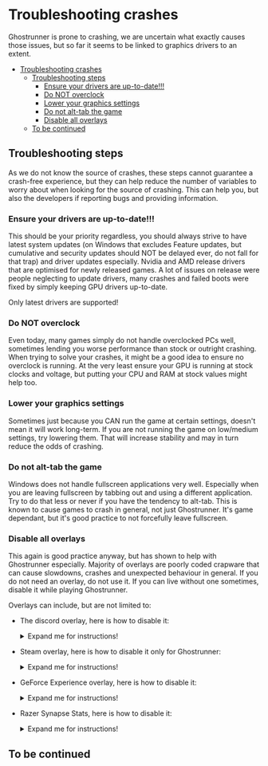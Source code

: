 # Troubleshooting crashes
Ghostrunner is prone to crashing, we are uncertain what exactly causes those issues, but so far it seems to be linked to graphics drivers to an extent.

- [Troubleshooting crashes](#troubleshooting-crashes)
  - [Troubleshooting steps](#troubleshooting-steps)
    - [Ensure your drivers are up-to-date!!!](#ensure-your-drivers-are-up-to-date)
    - [Do NOT overclock](#do-not-overclock)
    - [Lower your graphics settings](#lower-your-graphics-settings)
    - [Do not alt-tab the game](#do-not-alt-tab-the-game)
    - [Disable all overlays](#disable-all-overlays)
  - [To be continued](#to-be-continued)


## Troubleshooting steps
As we do not know the source of crashes, these steps cannot guarantee a crash-free experience, but they can help reduce the number of variables to worry about when looking for the source of crashing. This can help you, but also the developers if reporting bugs and providing information.

### Ensure your drivers are up-to-date!!!
This should be your priority regardless, you should always strive to have latest system updates (on Windows that excludes Feature updates, but cumulative and security updates should NOT be delayed ever, do not fall for that trap) and driver updates especially. Nvidia and AMD release drivers that are optimised for newly released games. A lot of issues on release were people neglecting to update drivers, many crashes and failed boots were fixed by simply keeping GPU drivers up-to-date. 

Only latest drivers are supported!

### Do NOT overclock
Even today, many games simply do not handle overclocked PCs well, sometimes lending you worse performance than stock or outright crashing. When trying to solve your crashes, it might be a good idea to ensure no overclock is running. At the very least ensure your GPU is running at stock clocks and voltage, but putting your CPU and RAM at stock values might help too. 

### Lower your graphics settings
Sometimes just because you CAN run the game at certain settings, doesn't mean it will work long-term. If you are not running the game on low/medium settings, try lowering them. That will increase stability and may in turn reduce the odds of crashing.

### Do not alt-tab the game
Windows does not handle fullscreen applications very well. Especially when you are leaving fullscreen by tabbing out and using a different application. Try to do that less or never if you have the tendency to alt-tab. This is known to cause games to crash in general, not just Ghostrunner. It's game dependant, but it's good practice to not forcefully leave fullscreen.

### Disable all overlays
This again is good practice anyway, but has shown to help with Ghostrunner especially. Majority of overlays are poorly coded crapware that can cause slowdowns, crashes and unexpected behaviour in general. If you do not need an overlay, do not use it. If you can live without one sometimes, disable it while playing Ghostrunner. 

Overlays can include, but are not limited to:
- The discord overlay, here is how to disable it:
  <details>
    <summary> Expand me for instructions! </summary>

    ![disable discord overlay](Images/Troubleshooting_img/discord_overlay_off.png)
  </details>
- Steam overlay, here is how to disable it only for Ghostrunner:
    <details>
    <summary> Expand me for instructions! </summary>

    ![Disable steam overlay](Images/Troubleshooting_img/steam_overlay_off.png)
    </details>
- GeForce Experience overlay, here is how to disable it:
    <details>
    <summary> Expand me for instructions! </summary>

    ![Disable shadowplay](Images/Troubleshooting_img/Shadowplay_off.png)
    </details>
- Razer Synapse Stats, here is how to disable it:
    <details>
    <summary> Expand me for instructions! </summary>
    
    1. Double-click the Synapse icon Synapse_icon.png
    2. Click on Stats
    3. In the new window, click on the Settings icon in the top right
    4. Set "Data Tracking" to Off
    5. Click OK when prompted
    <details>

## To be continued
